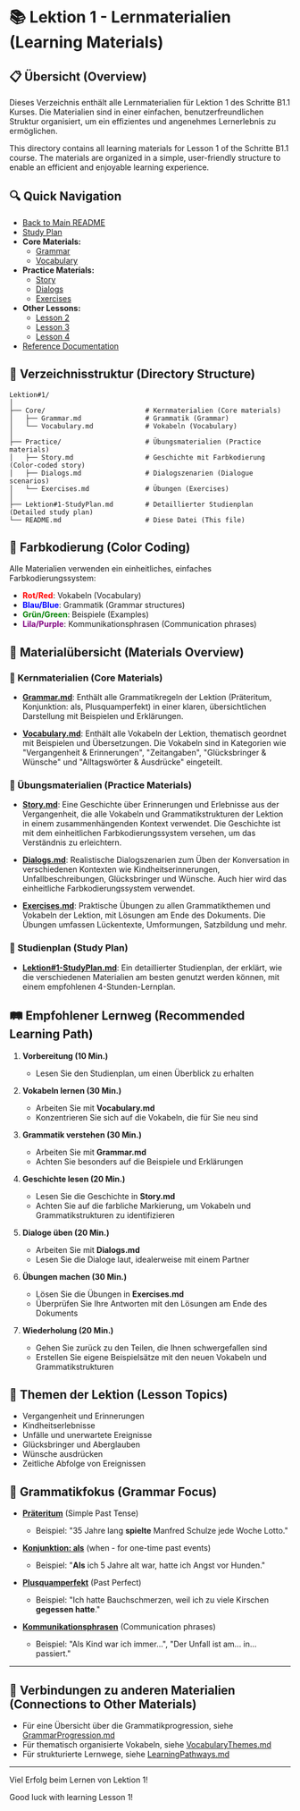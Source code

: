 # 📚 Lektion 1 - Lernmaterialien (Learning Materials)

## 📋 Übersicht (Overview)

Dieses Verzeichnis enthält alle Lernmaterialien für Lektion 1 des Schritte B1.1 Kurses. Die Materialien sind in einer einfachen, benutzerfreundlichen Struktur organisiert, um ein effizientes und angenehmes Lernerlebnis zu ermöglichen.

This directory contains all learning materials for Lesson 1 of the Schritte B1.1 course. The materials are organized in a simple, user-friendly structure to enable an efficient and enjoyable learning experience.

## 🔍 Quick Navigation

- [Back to Main README](../README.md)
- [Study Plan](Lektion%231-StudyPlan.md)
- **Core Materials:**
  - [Grammar](Core/Grammar.md)
  - [Vocabulary](Core/Vocabulary.md)
- **Practice Materials:**
  - [Story](Practice/Story.md)
  - [Dialogs](Practice/Dialogs.md)
  - [Exercises](Practice/Exercises.md)
- **Other Lessons:**
  - [Lesson 2](../Lektion%232/README.md)
  - [Lesson 3](../Lektion%233/README.md)
  - [Lesson 4](../Lektion%234/README.md)
- [Reference Documentation](../reference_docs/README.md)

## 📁 Verzeichnisstruktur (Directory Structure)

```
Lektion#1/
│
├── Core/                         # Kernmaterialien (Core materials)
│   ├── Grammar.md                # Grammatik (Grammar)
│   └── Vocabulary.md             # Vokabeln (Vocabulary)
│
├── Practice/                     # Übungsmaterialien (Practice materials)
│   ├── Story.md                  # Geschichte mit Farbkodierung (Color-coded story)
│   ├── Dialogs.md                # Dialogszenarien (Dialogue scenarios)
│   └── Exercises.md              # Übungen (Exercises)
│
├── Lektion#1-StudyPlan.md        # Detaillierter Studienplan (Detailed study plan)
└── README.md                     # Diese Datei (This file)
```

## 🎨 Farbkodierung (Color Coding)

Alle Materialien verwenden ein einheitliches, einfaches Farbkodierungssystem:

- <span style="color:red;">**Rot/Red**</span>: Vokabeln (Vocabulary)
- <span style="color:blue;">**Blau/Blue**</span>: Grammatik (Grammar structures)
- <span style="color:green;">**Grün/Green**</span>: Beispiele (Examples)
- <span style="color:purple;">**Lila/Purple**</span>: Kommunikationsphrasen (Communication phrases)

## 📑 Materialübersicht (Materials Overview)

### 📕 Kernmaterialien (Core Materials)

- **[Grammar.md](Core/Grammar.md)**: Enthält alle Grammatikregeln der Lektion (Präteritum, Konjunktion: als, Plusquamperfekt) in einer klaren, übersichtlichen Darstellung mit Beispielen und Erklärungen.

- **[Vocabulary.md](Core/Vocabulary.md)**: Enthält alle Vokabeln der Lektion, thematisch geordnet mit Beispielen und Übersetzungen. Die Vokabeln sind in Kategorien wie "Vergangenheit & Erinnerungen", "Zeitangaben", "Glücksbringer & Wünsche" und "Alltagswörter & Ausdrücke" eingeteilt.

### 📝 Übungsmaterialien (Practice Materials)

- **[Story.md](Practice/Story.md)**: Eine Geschichte über Erinnerungen und Erlebnisse aus der Vergangenheit, die alle Vokabeln und Grammatikstrukturen der Lektion in einem zusammenhängenden Kontext verwendet. Die Geschichte ist mit dem einheitlichen Farbkodierungssystem versehen, um das Verständnis zu erleichtern.

- **[Dialogs.md](Practice/Dialogs.md)**: Realistische Dialogszenarien zum Üben der Konversation in verschiedenen Kontexten wie Kindheitserinnerungen, Unfallbeschreibungen, Glücksbringer und Wünsche. Auch hier wird das einheitliche Farbkodierungssystem verwendet.

- **[Exercises.md](Practice/Exercises.md)**: Praktische Übungen zu allen Grammatikthemen und Vokabeln der Lektion, mit Lösungen am Ende des Dokuments. Die Übungen umfassen Lückentexte, Umformungen, Satzbildung und mehr.

### 📅 Studienplan (Study Plan)

- **[Lektion#1-StudyPlan.md](Lektion%231-StudyPlan.md)**: Ein detaillierter Studienplan, der erklärt, wie die verschiedenen Materialien am besten genutzt werden können, mit einem empfohlenen 4-Stunden-Lernplan.

## 🛤️ Empfohlener Lernweg (Recommended Learning Path)

1. **Vorbereitung (10 Min.)**
   - Lesen Sie den Studienplan, um einen Überblick zu erhalten

2. **Vokabeln lernen (30 Min.)**
   - Arbeiten Sie mit **Vocabulary.md**
   - Konzentrieren Sie sich auf die Vokabeln, die für Sie neu sind

3. **Grammatik verstehen (30 Min.)**
   - Arbeiten Sie mit **Grammar.md**
   - Achten Sie besonders auf die Beispiele und Erklärungen

4. **Geschichte lesen (20 Min.)**
   - Lesen Sie die Geschichte in **Story.md**
   - Achten Sie auf die farbliche Markierung, um Vokabeln und Grammatikstrukturen zu identifizieren

5. **Dialoge üben (20 Min.)**
   - Arbeiten Sie mit **Dialogs.md**
   - Lesen Sie die Dialoge laut, idealerweise mit einem Partner

6. **Übungen machen (30 Min.)**
   - Lösen Sie die Übungen in **Exercises.md**
   - Überprüfen Sie Ihre Antworten mit den Lösungen am Ende des Dokuments

7. **Wiederholung (20 Min.)**
   - Gehen Sie zurück zu den Teilen, die Ihnen schwergefallen sind
   - Erstellen Sie eigene Beispielsätze mit den neuen Vokabeln und Grammatikstrukturen

## 📌 Themen der Lektion (Lesson Topics)

- Vergangenheit und Erinnerungen
- Kindheitserlebnisse
- Unfälle und unerwartete Ereignisse
- Glücksbringer und Aberglauben
- Wünsche ausdrücken
- Zeitliche Abfolge von Ereignissen

## 🔄 Grammatikfokus (Grammar Focus)

- **[Präteritum](Core/Grammar.md#präteritum-simple-past)** (Simple Past Tense)
  - Beispiel: "35 Jahre lang **spielte** Manfred Schulze jede Woche Lotto."

- **[Konjunktion: als](Core/Grammar.md#konjunktion-als-when---for-one-time-past-events)** (when - for one-time past events)
  - Beispiel: "**Als** ich 5 Jahre alt war, hatte ich Angst vor Hunden."

- **[Plusquamperfekt](Core/Grammar.md#plusquamperfekt-past-perfect)** (Past Perfect)
  - Beispiel: "Ich hatte Bauchschmerzen, weil ich zu viele Kirschen **gegessen hatte**."

- **[Kommunikationsphrasen](Core/Grammar.md#kommunikationsphrasen-communication-phrases)** (Communication phrases)
  - Beispiel: "Als Kind war ich immer...", "Der Unfall ist am... in... passiert."

---

## 🔗 Verbindungen zu anderen Materialien (Connections to Other Materials)

- Für eine Übersicht über die Grammatikprogression, siehe [GrammarProgression.md](../reference_docs/GrammarProgression.md#lektion-1-grammar-focus)
- Für thematisch organisierte Vokabeln, siehe [VocabularyThemes.md](../reference_docs/VocabularyThemes.md)
- Für strukturierte Lernwege, siehe [LearningPathways.md](../reference_docs/LearningPathways.md)

---

Viel Erfolg beim Lernen von Lektion 1!

Good luck with learning Lesson 1!
